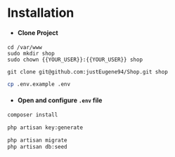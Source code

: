# Installation
* #### Clone Project

```
cd /var/www
sudo mkdir shop
sudo chown {{YOUR_USER}}:{{YOUR_USER}} shop

git clone git@github.com:justEugene94/Shop.git shop
```

```bash
cp .env.example .env
```

* #### Open and configure `.env` file

```bash
composer install

php artisan key:generate

php artisan migrate
php artisan db:seed
```
